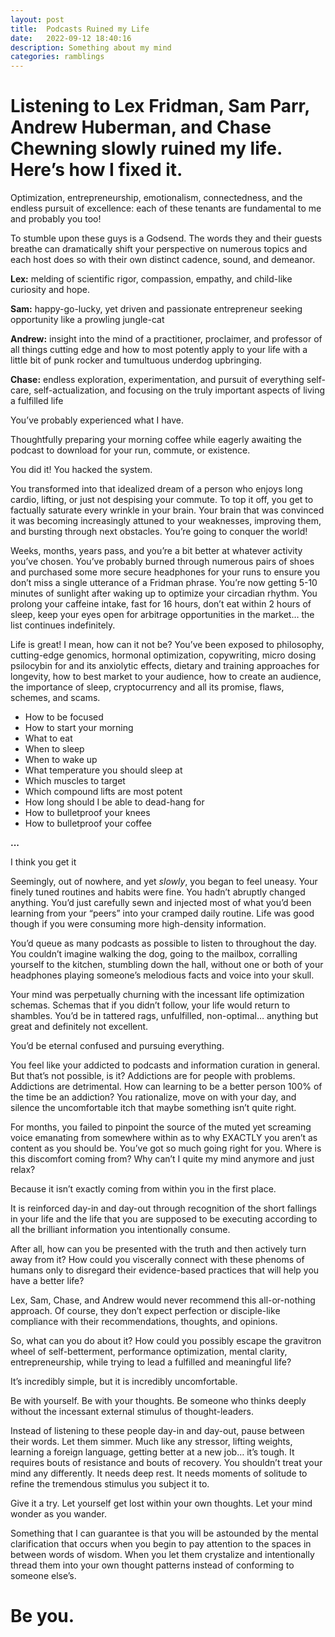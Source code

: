 ```yaml
---
layout: post
title:  Podcasts Ruined my Life
date:   2022-09-12 18:40:16
description: Something about my mind
categories: ramblings
---
```

<h1>Listening to Lex Fridman, Sam Parr, Andrew Huberman, and Chase Chewning slowly ruined my life. Here’s how I fixed it.</h1>

Optimization, entrepreneurship, emotionalism, connectedness, and the endless pursuit of excellence: each of these tenants are fundamental to me and probably you too! 

To stumble upon these guys is a Godsend. The words they and their guests breathe can dramatically shift your perspective on numerous topics and each host does so with their own distinct cadence, sound, and demeanor.

**Lex:** melding of scientific rigor, compassion, empathy, and child-like curiosity and hope.

**Sam:** happy-go-lucky, yet driven and passionate entrepreneur seeking opportunity like a prowling jungle-cat

**Andrew:** insight into the mind of a practitioner, proclaimer, and professor of all things cutting edge and how to most potently apply to your life with a little bit of punk rocker and tumultuous underdog upbringing.

**Chase:** endless exploration, experimentation, and pursuit of everything self-care, self-actualization, and focusing on the truly important aspects of living a fulfilled life

You’ve probably experienced what I have.

Thoughtfully preparing your morning coffee while eagerly awaiting the podcast to download for your run, commute, or existence.

You did it! You hacked the system.

You transformed into that idealized dream of a person who enjoys long cardio, lifting, or just not despising your commute. To top it off, you get to factually saturate every wrinkle in your brain. Your brain that was convinced it was becoming increasingly attuned to your weaknesses, improving them, and bursting through next obstacles. You’re going to conquer the world!

Weeks, months, years pass, and you’re a bit better at whatever activity you’ve chosen. You’ve probably burned through numerous pairs of shoes and purchased some more secure headphones for your runs to ensure you don’t miss a single utterance of a Fridman phrase. You’re now getting 5-10 minutes of sunlight after waking up to optimize your circadian rhythm. You prolong your caffeine intake, fast for 16 hours, don’t eat within 2 hours of sleep, keep your eyes open for arbitrage opportunities in the market… the list continues indefinitely.

Life is great! I mean, how can it not be? You’ve been exposed to philosophy, cutting-edge genomics, hormonal optimization, copywriting, micro dosing psilocybin for and its anxiolytic
effects, dietary and training approaches for longevity, how to best market to your audience, how to create an audience, the importance of sleep, cryptocurrency and all its promise, flaws, schemes, and scams.

-	How to be focused
-	How to start your morning
-	What to eat
-	When to sleep
-	When to wake up 
-	What temperature you should sleep at
-	Which muscles to target
-	Which compound lifts are most potent
-	How long should I be able to dead-hang for
-	How to bulletproof your knees
-	How to bulletproof your coffee

**...**

I think you get it


Seemingly, out of nowhere, and yet _slowly_, you began to feel uneasy. Your finely tuned routines and habits were fine. You hadn’t abruptly changed anything. You’d just carefully sewn and injected most of what you’d been learning from your “peers” into your cramped daily routine. Life was good though if you were consuming more high-density information.

You’d queue as many podcasts as possible to listen to throughout the day. You couldn’t imagine walking the dog, going to the mailbox, corralling yourself to the kitchen, stumbling down the hall, without one or both of your headphones playing someone’s melodious facts and voice into your skull.

Your mind was perpetually churning with the incessant life optimization schemas. Schemas that if you didn’t follow, your life would return to shambles. You’d be in tattered rags, unfulfilled, non-optimal… anything but great and definitely not excellent.

You’d be eternal confused and pursuing everything.

You feel like your addicted to podcasts and information curation in general. But that’s not possible, is it? Addictions are for people with problems. Addictions are detrimental. How can learning to be a better person 100% of the time be an addiction? You rationalize, move on with your day, and silence the uncomfortable itch that maybe something isn’t quite right.

For months, you failed to pinpoint the source of the muted yet screaming voice emanating from somewhere within as to why EXACTLY you aren’t as content as you should be. You’ve got so much going right for you. Where is this discomfort coming from? Why can’t I quite my mind anymore and just relax?

Because it isn’t exactly coming from within you in the first place.

It is reinforced day-in and day-out through recognition of the short fallings in your life and the life that you are supposed to be executing according to all the brilliant information you intentionally consume.

After all, how can you be presented with the truth and then actively turn away from it? How could you viscerally connect with these phenoms of humans only to disregard their evidence-based practices that will help you have a better life?

Lex, Sam, Chase, and Andrew would never recommend this all-or-nothing approach. Of course, they don’t expect perfection or disciple-like compliance with their recommendations, thoughts, and opinions.

So, what can you do about it? How could you possibly escape the gravitron wheel of self-betterment, performance optimization, mental clarity, entrepreneurship, while trying to lead a fulfilled and meaningful life?

It’s incredibly simple, but it is incredibly uncomfortable.

Be with yourself. Be with your thoughts. Be someone who thinks deeply without the incessant external stimulus of thought-leaders.

Instead of listening to these people day-in and day-out, pause between their words. Let them simmer. Much like any stressor, lifting weights, learning a foreign language, getting better at a new job… it’s tough. It requires bouts of resistance and bouts of recovery. You shouldn’t treat your mind any differently. It needs deep rest. It needs moments of solitude to refine the tremendous stimulus you subject it to.

Give it a try. Let yourself get lost within your own thoughts. Let your mind wonder as you wander. 

Something that I can guarantee is that you will be astounded by the mental clarification that occurs when you begin to pay attention to the spaces in between words of wisdom. When you let them crystalize and intentionally thread them into your own thought patterns instead of conforming to someone else’s.

# Be you.


